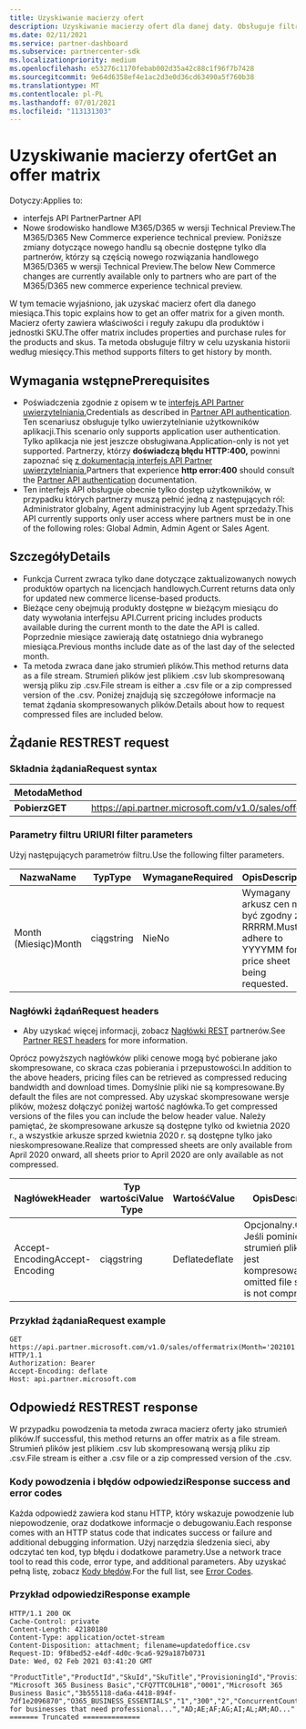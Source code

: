 ```yaml
---
title: Uzyskiwanie macierzy ofert
description: Uzyskiwanie macierzy ofert dla danej daty. Obsługuje filtry w celu uzyskania historii według miesięcy.
ms.date: 02/11/2021
ms.service: partner-dashboard
ms.subservice: partnercenter-sdk
ms.localizationpriority: medium
ms.openlocfilehash: e53276c1170febab002d35a42c88c1f96f7b7428
ms.sourcegitcommit: 9e64d6358ef4e1ac2d3e0d36cd63490a5f760b38
ms.translationtype: MT
ms.contentlocale: pl-PL
ms.lasthandoff: 07/01/2021
ms.locfileid: "113131303"
---
```

# <a name="get-an-offer-matrix"></a><span data-ttu-id="1bc00-104">Uzyskiwanie macierzy ofert</span><span class="sxs-lookup"><span data-stu-id="1bc00-104">Get an offer matrix</span></span>

<span data-ttu-id="1bc00-105">Dotyczy:</span><span class="sxs-lookup"><span data-stu-id="1bc00-105">Applies to:</span></span>

- <span data-ttu-id="1bc00-106">interfejs API Partner</span><span class="sxs-lookup"><span data-stu-id="1bc00-106">Partner API</span></span>
- <span data-ttu-id="1bc00-107">Nowe środowisko handlowe M365/D365 w wersji Technical Preview.</span><span class="sxs-lookup"><span data-stu-id="1bc00-107">The M365/D365 New Commerce experience technical preview.</span></span> <span data-ttu-id="1bc00-108">Poniższe zmiany dotyczące nowego handlu są obecnie dostępne tylko dla partnerów, którzy są częścią nowego rozwiązania handlowego M365/D365 w wersji Technical Preview.</span><span class="sxs-lookup"><span data-stu-id="1bc00-108">The below New Commerce changes are currently available only to partners who are part of the M365/D365 new commerce experience technical preview.</span></span>

<span data-ttu-id="1bc00-109">W tym temacie wyjaśniono, jak uzyskać macierz ofert dla danego miesiąca.</span><span class="sxs-lookup"><span data-stu-id="1bc00-109">This topic explains how to get an offer matrix for a given month.</span></span> <span data-ttu-id="1bc00-110">Macierz oferty zawiera właściwości i reguły zakupu dla produktów i jednostki SKU.</span><span class="sxs-lookup"><span data-stu-id="1bc00-110">The offer matrix includes properties and purchase rules for the products and skus.</span></span> <span data-ttu-id="1bc00-111">Ta metoda obsługuje filtry w celu uzyskania historii według miesięcy.</span><span class="sxs-lookup"><span data-stu-id="1bc00-111">This method supports filters to get history by month.</span></span>

## <a name="prerequisites"></a><span data-ttu-id="1bc00-112">Wymagania wstępne</span><span class="sxs-lookup"><span data-stu-id="1bc00-112">Prerequisites</span></span>

- <span data-ttu-id="1bc00-113">Poświadczenia zgodnie z opisem w te [interfejs API Partner uwierzytelniania.](api-authentication.md)</span><span class="sxs-lookup"><span data-stu-id="1bc00-113">Credentials as described in [Partner API authentication](api-authentication.md).</span></span> <span data-ttu-id="1bc00-114">Ten scenariusz obsługuje tylko uwierzytelnianie użytkowników aplikacji.</span><span class="sxs-lookup"><span data-stu-id="1bc00-114">This scenario only supports application user authentication.</span></span> <span data-ttu-id="1bc00-115">Tylko aplikacja nie jest jeszcze obsługiwana.</span><span class="sxs-lookup"><span data-stu-id="1bc00-115">Application-only is not yet supported.</span></span> <span data-ttu-id="1bc00-116">Partnerzy, którzy **doświadczą błędu HTTP:400,** powinni zapoznać się [z dokumentacją interfejs API Partner uwierzytelniania.](api-authentication.md)</span><span class="sxs-lookup"><span data-stu-id="1bc00-116">Partners that experience **http error:400** should consult the [Partner API authentication](api-authentication.md) documentation.</span></span>
- <span data-ttu-id="1bc00-117">Ten interfejs API obsługuje obecnie tylko dostęp użytkowników, w przypadku których partnerzy muszą pełnić jedną z następujących ról: Administrator globalny, Agent administracyjny lub Agent sprzedaży.</span><span class="sxs-lookup"><span data-stu-id="1bc00-117">This API currently supports only user access where partners must be in one of the following roles: Global Admin, Admin Agent or Sales Agent.</span></span>

## <a name="details"></a><span data-ttu-id="1bc00-118">Szczegóły</span><span class="sxs-lookup"><span data-stu-id="1bc00-118">Details</span></span>

- <span data-ttu-id="1bc00-119">Funkcja Current zwraca tylko dane dotyczące zaktualizowanych nowych produktów opartych na licencjach handlowych.</span><span class="sxs-lookup"><span data-stu-id="1bc00-119">Current returns data only for updated new commerce license-based products.</span></span>
- <span data-ttu-id="1bc00-120">Bieżące ceny obejmują produkty dostępne w bieżącym miesiącu do daty wywołania interfejsu API.</span><span class="sxs-lookup"><span data-stu-id="1bc00-120">Current pricing includes products available during the current month to the date the API is called.</span></span> <span data-ttu-id="1bc00-121">Poprzednie miesiące zawierają datę ostatniego dnia wybranego miesiąca.</span><span class="sxs-lookup"><span data-stu-id="1bc00-121">Previous months include date as of the last day of the selected month.</span></span>
- <span data-ttu-id="1bc00-122">Ta metoda zwraca dane jako strumień plików.</span><span class="sxs-lookup"><span data-stu-id="1bc00-122">This method returns data as a file stream.</span></span> <span data-ttu-id="1bc00-123">Strumień plików jest plikiem .csv lub skompresowaną wersją pliku zip .csv.</span><span class="sxs-lookup"><span data-stu-id="1bc00-123">File stream is either a .csv file or a zip compressed version of the .csv.</span></span> <span data-ttu-id="1bc00-124">Poniżej znajdują się szczegółowe informacje na temat żądania skompresowanych plików.</span><span class="sxs-lookup"><span data-stu-id="1bc00-124">Details about how to request compressed files are included below.</span></span>

## <a name="rest-request"></a><span data-ttu-id="1bc00-125">Żądanie REST</span><span class="sxs-lookup"><span data-stu-id="1bc00-125">REST request</span></span>

### <a name="request-syntax"></a><span data-ttu-id="1bc00-126">Składnia żądania</span><span class="sxs-lookup"><span data-stu-id="1bc00-126">Request syntax</span></span>

| <span data-ttu-id="1bc00-127">Metoda</span><span class="sxs-lookup"><span data-stu-id="1bc00-127">Method</span></span>   | <span data-ttu-id="1bc00-128">Identyfikator URI żądania</span><span class="sxs-lookup"><span data-stu-id="1bc00-128">Request URI</span></span>                                                                                                 |
|----------|-------------------------------------------------------------------------------------------------------------|
| <span data-ttu-id="1bc00-129">**Pobierz**</span><span class="sxs-lookup"><span data-stu-id="1bc00-129">**GET**</span></span> | <span data-ttu-id="1bc00-130"> https://api.partner.microsoft.com/v1.0/sales/offermatrix(Month='{date}')/$value</span><span class="sxs-lookup"><span data-stu-id="1bc00-130">https://api.partner.microsoft.com/v1.0/sales/offermatrix(Month='{date}')/$value</span></span> |

### <a name="uri-filter-parameters"></a><span data-ttu-id="1bc00-131">Parametry filtru URI</span><span class="sxs-lookup"><span data-stu-id="1bc00-131">URI filter parameters</span></span>

<span data-ttu-id="1bc00-132">Użyj następujących parametrów filtru.</span><span class="sxs-lookup"><span data-stu-id="1bc00-132">Use the following filter parameters.</span></span>

| <span data-ttu-id="1bc00-133">Nazwa</span><span class="sxs-lookup"><span data-stu-id="1bc00-133">Name</span></span>                   | <span data-ttu-id="1bc00-134">Typ</span><span class="sxs-lookup"><span data-stu-id="1bc00-134">Type</span></span>     | <span data-ttu-id="1bc00-135">Wymagane</span><span class="sxs-lookup"><span data-stu-id="1bc00-135">Required</span></span> | <span data-ttu-id="1bc00-136">Opis</span><span class="sxs-lookup"><span data-stu-id="1bc00-136">Description</span></span>                                                     |
|------------------------|----------|----------|-----------------------------------------------------------------|
|<span data-ttu-id="1bc00-137">Month (Miesiąc)</span><span class="sxs-lookup"><span data-stu-id="1bc00-137">Month</span></span>| <span data-ttu-id="1bc00-138">ciąg</span><span class="sxs-lookup"><span data-stu-id="1bc00-138">string</span></span>   | <span data-ttu-id="1bc00-139">Nie</span><span class="sxs-lookup"><span data-stu-id="1bc00-139">No</span></span> | <span data-ttu-id="1bc00-140">Wymagany arkusz cen musi być zgodny z RRRRM.</span><span class="sxs-lookup"><span data-stu-id="1bc00-140">Must adhere to YYYYMM for the price sheet being requested.</span></span> |

### <a name="request-headers"></a><span data-ttu-id="1bc00-141">Nagłówki żądań</span><span class="sxs-lookup"><span data-stu-id="1bc00-141">Request headers</span></span>

- <span data-ttu-id="1bc00-142">Aby uzyskać więcej informacji, zobacz [Nagłówki REST](headers.md) partnerów.</span><span class="sxs-lookup"><span data-stu-id="1bc00-142">See [Partner REST headers](headers.md) for more information.</span></span>

<span data-ttu-id="1bc00-143">Oprócz powyższych nagłówków pliki cenowe mogą być pobierane jako skompresowane, co skraca czas pobierania i przepustowości.</span><span class="sxs-lookup"><span data-stu-id="1bc00-143">In addition to the above headers, pricing files can be retrieved as compressed reducing bandwidth and download times.</span></span> <span data-ttu-id="1bc00-144">Domyślnie pliki nie są kompresowane.</span><span class="sxs-lookup"><span data-stu-id="1bc00-144">By default the files are not compressed.</span></span> <span data-ttu-id="1bc00-145">Aby uzyskać skompresowane wersje plików, możesz dołączyć poniżej wartość nagłówka.</span><span class="sxs-lookup"><span data-stu-id="1bc00-145">To get compressed versions of the files you can include the below header value.</span></span> <span data-ttu-id="1bc00-146">Należy pamiętać, że skompresowane arkusze są dostępne tylko od kwietnia 2020 r., a wszystkie arkusze sprzed kwietnia 2020 r. są dostępne tylko jako nieskompresowane.</span><span class="sxs-lookup"><span data-stu-id="1bc00-146">Realize that compressed sheets are only available from April 2020 onward, all sheets prior to April 2020 are only available as not compressed.</span></span>

| <span data-ttu-id="1bc00-147">Nagłówek</span><span class="sxs-lookup"><span data-stu-id="1bc00-147">Header</span></span>                   | <span data-ttu-id="1bc00-148">Typ wartości</span><span class="sxs-lookup"><span data-stu-id="1bc00-148">Value Type</span></span>     | <span data-ttu-id="1bc00-149">Wartość</span><span class="sxs-lookup"><span data-stu-id="1bc00-149">Value</span></span> | <span data-ttu-id="1bc00-150">Opis</span><span class="sxs-lookup"><span data-stu-id="1bc00-150">Description</span></span>                                                     |
|------------------------|----------|----------|-----------------------------------------------------------------|
|<span data-ttu-id="1bc00-151">Accept-Encoding</span><span class="sxs-lookup"><span data-stu-id="1bc00-151">Accept-Encoding</span></span>| <span data-ttu-id="1bc00-152">ciąg</span><span class="sxs-lookup"><span data-stu-id="1bc00-152">string</span></span>   | <span data-ttu-id="1bc00-153">Deflate</span><span class="sxs-lookup"><span data-stu-id="1bc00-153">deflate</span></span>| <span data-ttu-id="1bc00-154">Opcjonalny.</span><span class="sxs-lookup"><span data-stu-id="1bc00-154">Optional.</span></span> <span data-ttu-id="1bc00-155">Jeśli pominięty strumień plików nie jest kompresowany.</span><span class="sxs-lookup"><span data-stu-id="1bc00-155">If omitted file stream is not compressed.</span></span>       |

### <a name="request-example"></a><span data-ttu-id="1bc00-156">Przykład żądania</span><span class="sxs-lookup"><span data-stu-id="1bc00-156">Request example</span></span>

```http
GET https://api.partner.microsoft.com/v1.0/sales/offermatrix(Month='202101')/$value HTTP/1.1
Authorization: Bearer
Accept-Encoding: deflate
Host: api.partner.microsoft.com

```

## <a name="rest-response"></a><span data-ttu-id="1bc00-157">Odpowiedź REST</span><span class="sxs-lookup"><span data-stu-id="1bc00-157">REST response</span></span>

<span data-ttu-id="1bc00-158">W przypadku powodzenia ta metoda zwraca macierz oferty jako strumień plików.</span><span class="sxs-lookup"><span data-stu-id="1bc00-158">If successful, this method returns an offer matrix as a file stream.</span></span> <span data-ttu-id="1bc00-159">Strumień plików jest plikiem .csv lub skompresowaną wersją pliku zip .csv.</span><span class="sxs-lookup"><span data-stu-id="1bc00-159">File stream is either a .csv file or a zip compressed version of the .csv.</span></span>

### <a name="response-success-and-error-codes"></a><span data-ttu-id="1bc00-160">Kody powodzenia i błędów odpowiedzi</span><span class="sxs-lookup"><span data-stu-id="1bc00-160">Response success and error codes</span></span>

<span data-ttu-id="1bc00-161">Każda odpowiedź zawiera kod stanu HTTP, który wskazuje powodzenie lub niepowodzenie, oraz dodatkowe informacje o debugowaniu.</span><span class="sxs-lookup"><span data-stu-id="1bc00-161">Each response comes with an HTTP status code that indicates success or failure and additional debugging information.</span></span> <span data-ttu-id="1bc00-162">Użyj narzędzia śledzenia sieci, aby odczytać ten kod, typ błędu i dodatkowe parametry.</span><span class="sxs-lookup"><span data-stu-id="1bc00-162">Use a network trace tool to read this code, error type, and additional parameters.</span></span> <span data-ttu-id="1bc00-163">Aby uzyskać pełną listę, zobacz [Kody błędów](error-codes.md).</span><span class="sxs-lookup"><span data-stu-id="1bc00-163">For the full list, see [Error Codes](error-codes.md).</span></span>

### <a name="response-example"></a><span data-ttu-id="1bc00-164">Przykład odpowiedzi</span><span class="sxs-lookup"><span data-stu-id="1bc00-164">Response example</span></span>

``` http
HTTP/1.1 200 OK
Cache-Control: private
Content-Length: 42180180
Content-Type: application/octet-stream
Content-Disposition: attachment; filename=updatedoffice.csv
Request-ID: 9f8bed52-e4df-4d0c-9ca6-929a187b0731
Date: Wed, 02 Feb 2021 03:41:20 GMT

"ProductTitle","ProductId","SkuId","SkuTitle","ProvisioningId","ProvisioningString","MinLicenses","MaxLicenses","AssetOwnershipLimit","AssetOwnershipLimitType","ProductSkuPreRequisites","ProductSkuConversion","Description","AllowedCountries" 
"Microsoft 365 Business Basic","CFQ7TTC0LH18","0001","Microsoft 365 Business Basic","3b555118-da6a-4418-894f-7df1e2096870","O365_BUSINESS_ESSENTIALS","1","300","2","ConcurrentCount","","CFQ7TTC0LDPB/0001,CFQ7TTC0LF8Q/0001","Best for businesses that need professional...","AD;AE;AF;AG;AI;AL;AM;AO..."
======= Truncated ==============

```

